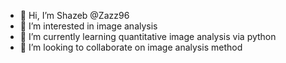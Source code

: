 - 👋 Hi, I’m Shazeb @Zazz96
- 👀 I’m interested in image analysis
- 🌱 I’m currently learning quantitative image analysis via python
- 💞️ I’m looking to collaborate on image analysis method


<!---
Zazz96/Zazz96 is a ✨ special ✨ repository because its `README.md` (this file) appears on your GitHub profile.
You can click the Preview link to take a look at your changes.
--->
